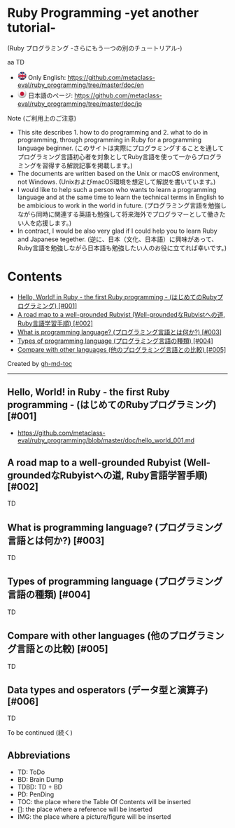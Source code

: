 # Ruby Programming -yet another tutorial-
(Ruby プログラミング -さらにもう一つの別のチュートリアル-)

aa
TD
* <img src="png/en.png" width="20"> Only English: https://github.com/metaclass-eval/ruby_programming/tree/master/doc/en
* <img src="png/jp.png" width="20"> 日本語のページ: https://github.com/metaclass-eval/ruby_programming/tree/master/doc/jp

Note (ご利用上のご注意)
* This site describes 1. how to do programming and 2. what to do in programming, through programming in Ruby for a programming language beginner. (このサイトは実際にプログラミングすることを通してプログラミング言語初心者を対象としてRuby言語を使って一からプログラミングを習得する解説記事を掲載します。)
* The documents are written based on the Unix or macOS environment, not Windows. (UnixおよびmacOS環境を想定して解説を書いています。)
* I would like to help such a person who wants to learn a programming language and at the same time to learn the technical terms in English to be ambicious to work in the world in future. (プログラミング言語を勉強しながら同時に関連する英語も勉強して将来海外でプログラマーとして働きたい人を応援します。)
* In contract, I would be also very glad if I could help you to learn Ruby and Japanese tegether. (逆に、日本（文化、日本語）に興味があって、Ruby言語を勉強しながら日本語も勉強したい人のお役に立てれば幸いです。)

Contents
=================

* [Hello, World\! in Ruby \- the first Ruby programming \- (はじめてのRubyプログラミング) [\#001]](#hello-world-in-ruby---the-first-ruby-programming---%E3%81%AF%E3%81%98%E3%82%81%E3%81%A6%E3%81%AEruby%E3%83%97%E3%83%AD%E3%82%B0%E3%83%A9%E3%83%9F%E3%83%B3%E3%82%B0-001)
* [A road map to a well-grounded Rubyist (Well-groundedなRubyistへの道, Ruby言語学習手順) [\#002]](#a-road-map-to-a-rubyist-rubyist%E3%81%B8%E3%81%AE%E9%81%93-ruby%E8%A8%80%E8%AA%9E%E5%AD%A6%E7%BF%92%E6%89%8B%E9%A0%86-002)
* [What is programming language? (プログラミング言語とは何か?) [\#003]](#what-is-programming-language-%E3%83%97%E3%83%AD%E3%82%B0%E3%83%A9%E3%83%9F%E3%83%B3%E3%82%B0%E8%A8%80%E8%AA%9E%E3%81%A8%E3%81%AF%E4%BD%95%E3%81%8B-003)
* [Types of programming language (プログラミング言語の種類) [\#004]](#types-of-programming-language-%E3%83%97%E3%83%AD%E3%82%B0%E3%83%A9%E3%83%9F%E3%83%B3%E3%82%B0%E8%A8%80%E8%AA%9E%E3%81%AE%E7%A8%AE%E9%A1%9E-004)
* [Compare with other languages (他のプログラミング言語との比較) [\#005]](#compare-with-other-languages-%E4%BB%96%E3%81%AE%E3%83%97%E3%83%AD%E3%82%B0%E3%83%A9%E3%83%9F%E3%83%B3%E3%82%B0%E8%A8%80%E8%AA%9E%E3%81%A8%E3%81%AE%E6%AF%94%E8%BC%83-005)

Created by [gh-md-toc](https://github.com/ekalinin/github-markdown-toc.go)

----

## Hello, World! in Ruby - the first Ruby programming - (はじめてのRubyプログラミング) [#001]

* https://github.com/metaclass-eval/ruby_programming/blob/master/doc/hello_world_001.md

## A road map to a well-grounded Rubyist (Well-groundedなRubyistへの道, Ruby言語学習手順) [#002]

TD 

## What is programming language? (プログラミング言語とは何か?) [#003]

TD

## Types of programming language (プログラミング言語の種類) [#004]

TD

## Compare with other languages (他のプログラミング言語との比較) [#005]

TD

## Data types and osperators (データ型と演算子) [#006]

TD

To be continued (続く)

## Abbreviations

* TD: ToDo
* BD: Brain Dump
* TDBD: TD + BD
* PD: PenDing
* TOC: the place where the Table Of Contents will be inserted
* []: the place where a reference will be inserted
* IMG: the place where a picture/figure will be inserted


